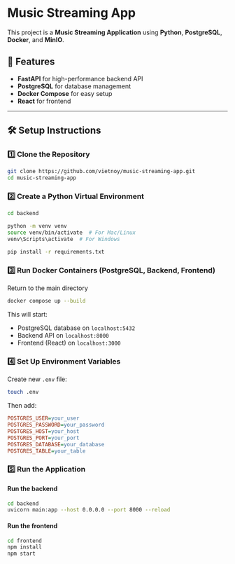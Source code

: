 # Music Streaming App

This project is a **Music Streaming Application** using **Python**, **PostgreSQL**, **Docker**, and **MinIO**.

## 🚀 Features
- **FastAPI** for high-performance backend API
- **PostgreSQL** for database management
- **Docker Compose** for easy setup
- **React** for frontend

---

## 🛠 Setup Instructions

### 1️⃣ Clone the Repository
```bash
git clone https://github.com/vietnoy/music-streaming-app.git
cd music-streaming-app
```
### 2️⃣ Create a Python Virtual Environment
```bash
cd backend
```
```bash
python -m venv venv
source venv/bin/activate  # For Mac/Linux
venv\Scripts\activate  # For Windows
```
```bash
pip install -r requirements.txt
```
### 3️⃣ Run Docker Containers (PostgreSQL, Backend, Frontend)
Return to the main directory
```bash
docker compose up --build
```
This will start:

- PostgreSQL database on `localhost:5432`
- Backend API on `localhost:8000`
- Frontend (React) on `localhost:3000`
### 4️⃣ Set Up Environment Variables
Create new `.env` file:
```bash
touch .env
```
Then add:
```ini
POSTGRES_USER=your_user
POSTGRES_PASSWORD=your_password
POSTGRES_HOST=your_host
POSTGRES_PORT=your_port
POSTGRES_DATABASE=your_database
POSTGRES_TABLE=your_table
```
### 5️⃣ Run the Application
#### Run the backend
```bash
cd backend
uvicorn main:app --host 0.0.0.0 --port 8000 --reload
```
#### Run the frontend
```bash
cd frontend
npm install
npm start
```

